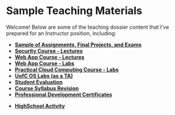 # Sample Teaching Materials

Welcome! 
Below are some of the teaching dossier content that I've prepared for an Instructor position, including:
- [**Sample of Assignments, Final Projects, and Exams**](assessment)
- [**Security Course - Lectures**](security)
- [**Web App Course - Lectures**](web)
- [**Web App Course - Labs**](web_labs)
- [**Practical Cloud Computing Course - Labs**](cloud_labs)
- [**UofC OS Labs (as a TA)**](os)
- [**Student Evaluation**](ursi)
- [**Course Syllabus Revision**](outlines)
- [**Professional Development Certificates**](professional_development)
<!-- - [**Current SoTL Project**](sotl) -->
- [**HighSchool Activity**](highschool)